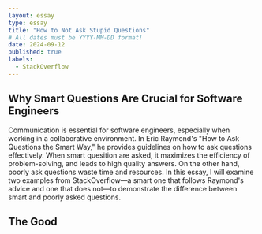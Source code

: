 ```yaml
---
layout: essay
type: essay
title: "How to Not Ask Stupid Questions"
# All dates must be YYYY-MM-DD format!
date: 2024-09-12
published: true
labels:
  - StackOverflow
---
```


## Why Smart Questions Are Crucial for Software Engineers
Communication is essential for software engineers, especially when working in a collaborative environment. In Eric Raymond's "How to Ask Questions the Smart Way," he provides guidelines on how to ask questions effectively. When smart quesition are asked, it maximizes the efficiency of problem-solving, and leads to high quality answers. On the other hand, poorly ask questions waste time and resources. In this essay, I will examine two examples from StackOverflow—a smart one that follows Raymond's advice and one that does not—to demonstrate the difference between smart and poorly asked questions.

## The Good
